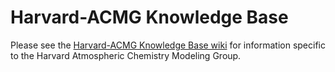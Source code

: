 # Harvard-ACMG Knowledge Base

Please see the [Harvard-ACMG Knowledge Base wiki](https://github.com/Harvard-ACMG/knowledge-base/wiki) for information specific to the Harvard Atmospheric Chemistry Modeling Group.
